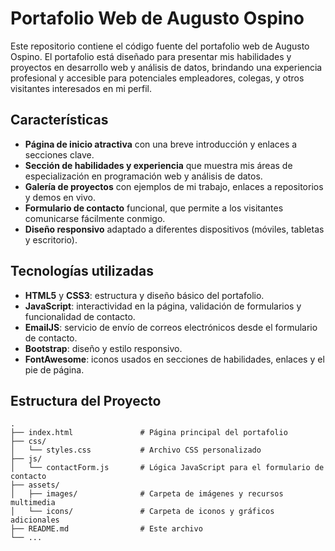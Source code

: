 # Portafolio Web de Augusto Ospino

Este repositorio contiene el código fuente del portafolio web de Augusto Ospino. El portafolio está diseñado para presentar mis habilidades y proyectos en desarrollo web y análisis de datos, brindando una experiencia profesional y accesible para potenciales empleadores, colegas, y otros visitantes interesados en mi perfil.

## Características

- **Página de inicio atractiva** con una breve introducción y enlaces a secciones clave.
- **Sección de habilidades y experiencia** que muestra mis áreas de especialización en programación web y análisis de datos.
- **Galería de proyectos** con ejemplos de mi trabajo, enlaces a repositorios y demos en vivo.
- **Formulario de contacto** funcional, que permite a los visitantes comunicarse fácilmente conmigo.
- **Diseño responsivo** adaptado a diferentes dispositivos (móviles, tabletas y escritorio).

## Tecnologías utilizadas

- **HTML5** y **CSS3**: estructura y diseño básico del portafolio.
- **JavaScript**: interactividad en la página, validación de formularios y funcionalidad de contacto.
- **EmailJS**: servicio de envío de correos electrónicos desde el formulario de contacto.
- **Bootstrap**: diseño y estilo responsivo.
- **FontAwesome**: iconos usados en secciones de habilidades, enlaces y el pie de página.

## Estructura del Proyecto

```plaintext
.
├── index.html               # Página principal del portafolio
├── css/
│   └── styles.css           # Archivo CSS personalizado
├── js/
│   └── contactForm.js       # Lógica JavaScript para el formulario de contacto
├── assets/
│   ├── images/              # Carpeta de imágenes y recursos multimedia
│   └── icons/               # Carpeta de iconos y gráficos adicionales
├── README.md                # Este archivo
└── ...
